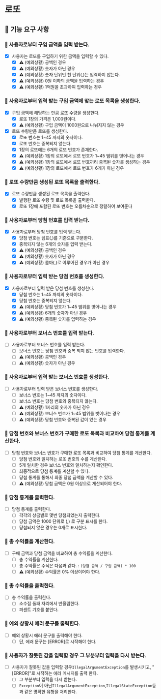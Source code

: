 # 로또

## 📑 기능 요구 사항

### 📌 사용자로부터 구입 금액을 입력 받는다.

- [x] 사용자는 로또를 구입하기 위한 금액을 입력할 수 있다.
    - [x] ⚠️ (예외상황) 공백인 경우
    - [x] ⚠️ (예외상황) 숫자가 아닌 경우
    - [x] ⚠️ (예외상황) 숫자 단위인 천 단위(,)는 입력하지 않는다.
    - [x] ⚠️ (예외상황) 0원 이하의 금액을 입력하는 경우
    - [x] ⚠️ (예외상황) 1억원을 초과하여 입력하는 경우

### 📌 사용자로부터 입력 받는 구입 금액에 맞는 로또 목록을 생성한다.

- [x] 구입 금액에 해당하는 만큼 로또 수량을 생성한다.
    - [x] 로또 1장의 가격은 1,000원이다.
    - [x] ⚠️ (예외상황) 구입 금액이 1000원으로 나눠지지 않는 경우

- [x] 로또 수량만큼 로또를 생성한다.
    - [x] 로또 번호는 1~45 까지의 숫자이다.
    - [x] 로또 번호는 중복되지 않는다.
    - [x] 1장의 로또에는 6개의 로또 번호가 존재한다.
    - [x] ⚠️ (예외상황) 1장의 로또에서 로또 번호가 1~45 범위를 벗어나는 경우
    - [x] ⚠️ (예외상황) 1장의 로또에서 로또 번호끼리 중복된 숫자를 생성하는 경우
    - [x] ⚠️ (예외상황) 1장의 로또에서 로또 번호가 6개가 아닌 경우

### 📌 로또 수량만큼 생성된 로또 목록을 출력한다.

- [x] 로또 수량만큼 생성된 로또 목록을 출력한다.
    - [x] 발행한 로또 수량 및 로또 목록을 출력한다.
    - [x] 로또 1장에 포함된 로또 번호는 오름차순으로 정렬하여 보여준다

### 📌 사용자로부터 당첨 번호를 입력 받는다.

- [x] 사용자로부터 당첨 번호를 입력 받는다.
    - [x] 당첨 번호는 쉼표(,)를 기준으로 구분한다.
    - [x] 중복되지 않는 6개의 숫자를 입력 받는다.
    - [x] ⚠️ (예외상황) 공백인 경우
    - [x] ⚠️ (예외상황) 숫자가 아닌 경우
    - [x] ⚠️ (예외상황) 콤마(,)로 이루어진 경우가 아닌 경우

### 📌 사용자로부터 입력 받는 당첨 번호를 생성한다.

- [x] 사용자로부터 입력 받은 당첨 번호를 생성한다.
    - [x] 당첨 번호는 1~45 까지의 숫자이다.
    - [x] 당첨 번호는 중복되지 않는다.
    - [x] ⚠️ (예외상황) 당첨 번호가 1~45 범위를 벗어나는 경우
    - [x] ⚠️ (예외상황) 6개의 숫자가 아닌 경우
    - [x] ⚠️ (예외상황) 중복된 숫자를 입력하는 경우

### 📌 사용자로부터 보너스 번호를 입력 받는다.

- [ ] 사용자로부터 보너스 번호를 입력 받는다.
    - [ ] 보너스 번호는 당첨 번호와 중복 되지 않는 번호를 입력한다.
    - [ ] ⚠️ (예외상황) 공백인 경우
    - [ ] ⚠️ (예외상황) 숫자가 아닌 경우

### 📌 사용자로부터 입력 받는 보너스 번호를 생성한다.

- [ ] 사용자로부터 입력 받은 보너스 번호를 생성한다.
    - [ ] 보너스 번호는 1~45 까지의 숫자이다.
    - [ ] 보너스 번호는 당첨 번호와 중복되지 않는다.
    - [ ] ⚠️ (예외상황) 1자리의 숫자가 아닌 경우
    - [ ] ⚠️ (예외상황) 보너스 번호가 1~45 범위를 벗어나는 경우
    - [ ] ⚠️ (예외상황) 당첨 번호와 중복된 값이 있는 경우

### 📌 당첨 번호와 보너스 번호가 구매한 로또 목록과 비교하여 당첨 통계를 계산한다.

- [ ] 당첨 번호와 보너스 번호가 구매한 로또 목록과 비교하여 당첨 통계를 계산한다.
    - [ ] 당첨 번호와 일치하는 로또 번호의 수를 계산한다.
    - [ ] 5개 일치한 경우 보너스 번호와 일치하는지 확인한다.
    - [ ] 최종적으로 당첨 통계를 계산할 수 있다.
    - [ ] 당첨 통계를 통해서 최종 당첨 금액을 계산할 수 있다.
    - [ ] ⚠️ (예외상황) 당첨 금액은 0원 이상으로 계산되어야 한다.

### 📌 당첨 통계를 출력한다.

- [ ] 당첨 통계를 출력한다.
    - [ ] 각각의 상금별로 몇번 당첨되었는지 출력한다.
    - [ ] 당첨 금액은 1000 단위로 (,) 로 구분 표시를 한다.
    - [ ] 당첨되지 않은 경우는 0개로 표시한다.

### 📌 총 수익률을 계산한다.

- [ ] 구매 금액과 당첨 금액을 비교하여 총 수익률을 계산한다.
    - [ ] 총 수익률을 계산한다.
    - [ ] 총 수익률은 수식은 다음과 같다. : `(당첨 금액 / 구입 금액) * 100`
    - [ ] ⚠️ (예외상황) 수익률은 0% 이상이어야 한다.

### 📌 총 수익률을 출력한다.

- [ ] 총 수익률을 출력한다.
    - [ ] 소수점 둘째 자리에서 반올림한다.
    - [ ] 퍼센트 기호를 붙인다.

### 📌 예외 상황시 에러 문구를 출력한다.

- [ ] 예외 상황시 에러 문구를 출력해야 한다.
    - [ ] 단, 에러 문구는 [ERROR]로 시작해야 한다.

### 📌 사용자가 잘못된 값을 입력할 경우 그 부분부터 입력을 다시 받는다.

- [ ] 사용자가 잘못된 값을 입력할 경우`IllegalArgumentException`를 발생시키고, "[ERROR]"로 시작하는 에러 메시지를 출력 한다.
    - [ ] 그 부분부터 입력을 다시 받는다.
    - [ ] `Exception`이 아닌`IllegalArgumentException`,`IllegalStateException`등과 같은 명확한 유형을 처리한다.
